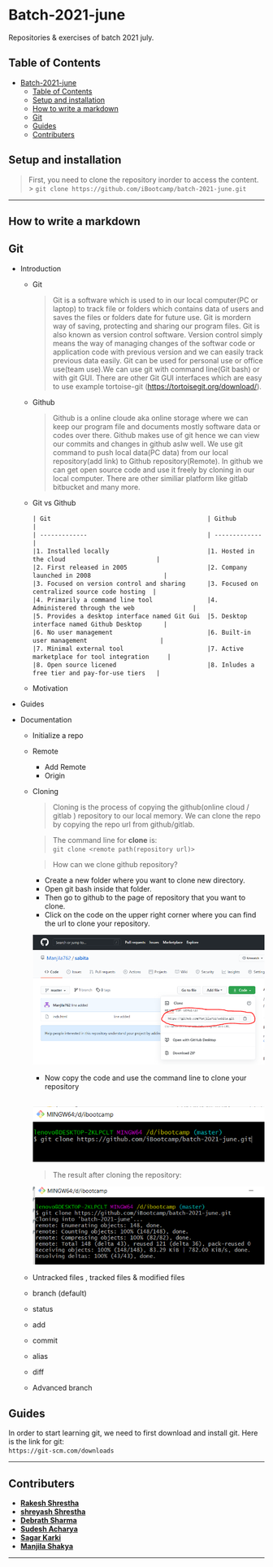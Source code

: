 # Batch-2021-june

Repositories &amp; exercises of batch 2021 july.

## Table of Contents

- [Batch-2021-june](#batch-2021-june)
  - [Table of Contents](#table-of-contents)
  - [Setup and installation](#setup-and-installation)
  - [How to write a markdown](#how-to-write-a-markdown)
  - [Git](#git)
  - [Guides](#guides)
  - [Contributers](#contributers)

## Setup and installation

> First, you need to clone the repository inorder to access the content. <br/> > `git clone https://github.com/iBootcamp/batch-2021-june.git`

---

## How to write a markdown

## Git

- Introduction

  - Git

    > Git is a software which is used to in our local computer(PC or laptop) to track file or folders which contains data of users and saves the files or folders date for future use. Git is mordern way of saving, protecting and sharing our program files. Git is also known as version control software. Version control simply means the way of managing changes of the softwar code or application code with previous version and we can easily track previous data easily. Git can be used for personal use or office use(team use).We can use git with command line(Git bash) or with git GUI. There are other Git GUI interfaces which are easy to use example tortoise-git (https://tortoisegit.org/download/).

  - Github
    > Github is a online cloude aka online storage where we can keep our program file and documents mostly software data or codes over there. Github makes use of git hence we can view our commits and changes in github aslw well. We use git command to push local data(PC data) from our local repository(add link) to Github repository(Remote). In github we can get open source code and use it freely by cloning in our local computer. There are other similiar platform like gitlab bitbucket and many more.
  - Git vs Github

        | Git                                           | Github                                        |
        | -------------                                 | -------------                                 |
        |1. Installed locally                           |1. Hosted in the cloud                         |
        |2. First released in 2005                      |2. Company launched in 2008                    |
        |3. Focused on version control and sharing      |3. Focused on centralized source code hosting  |
        |4. Primarily a command line tool               |4. Administered through the web                |
        |5. Provides a desktop interface named Git Gui  |5. Desktop interface named Github Desktop      |
        |6. No user management                          |6. Built-in user management                    |
        |7. Minimal external tool                       |7. Active marketplace for tool integration     |
        |8. Open source licened                         |8. Inludes a free tier and pay-for-use tiers   |

  - Motivation

- Guides
- Documentation

  - Initialize a repo
  - Remote
    - Add Remote
    - Origin
  - Cloning

    > Cloning is the process of copying the github(online cloud / gitlab ) repository to our local memory. We can clone the repo by copying the repo url from github/gitlab.
    > <br>


    > The command line for **clone** is:<br>
    > `git clone <remote path(repository url)>`<br>

    
    > How can we clone github repository?<br>

    - Create a new folder where you want to clone new directory.<br>
    - Open git bash inside that folder.<br>
    - Then go to github to the page of repository that you want to clone.<br>
    - Click on the code on the upper right corner where you can find the url to clone your repository.<br/>

    ![clone](photos/clone/gitclonecode.PNG)

    - Now copy the code and use the command line to clone your repository

    <br>
    
    ![clone](photos/clone/clone.PNG)
    <br>
    >The result after cloning the repository:<br>

    
    ![clone-result](photos/clone/clone-1.PNG)
    <br>

  - Untracked files , tracked files & modified files
  - branch (default)
  - status
  - add
  - commit
  - alias
  - diff
  - Advanced branch

## Guides

In order to start learning git, we need to first download and install git. Here is the link for git: <br/> `https://git-scm.com/downloads`

---

## Contributers

- [**Rakesh Shrestha**](https://github.com/aomini)
- [**shreyash Shrestha**](https://github.com/Shr3yashhh)
- [**Debrath Sharma**](https://github.com/Madara-coder)
- [**Sudesh Acharya**](https://github.com/thesudesh)
- [**Sagar Karki**](https://github.com/skarki-afk)
- [**Manjila Shakya**]()
---
